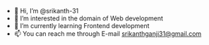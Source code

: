 - 👋 Hi, I’m @srikanth-31
- 👀 I’m interested in the domain of Web development
- 🌱 I’m currently learning Frontend development
- 📫 You can reach me through E-mail srikanthganji31@gmail.com

<!---
srikanth-31/srikanth-31 is a ✨ special ✨ repository because its `README.md` (this file) appears on your GitHub profile.
You can click the Preview link to take a look at your changes.
--->
